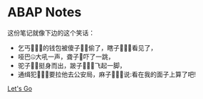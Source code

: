 <!-- _coverpage.md -->

# ABAP Notes

这份笔记就像下边的这个笑话：

- 乞丐🧎🏿‍➡️的钱包被傻子🧟‍♂️偷了，瞎子🧑🏽‍🦯看见了，
- 哑巴🤐大吼一声，聋子🦻吓了一跳，
- 驼子🚶🏻挺身而出，跛子🧑🏽‍🦽飞起一脚，
- 通缉犯🏃🏿‍♂️要拉他去公安局，麻子🤷🏿‍♂️说:看在我的面子上算了吧!

[Let's Go](/README.md)

